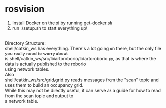# rosvision
1. Install Docker on the pi by running get-docker.sh
2. run ./setup.sh to start everything up\

\
Directory Structure:\
shell/catkin_ws has everything. There's a lot going on there, but the only file you really need to worry about\
is shell/catkin_ws/src/lidartoroborio/lidartoroborio.py, as that is where the data is actually published to the roborio\
using network tables.\
Also\
shell/catkin_ws/src/grid/grid.py reads messages from the "scan" topic and uses them to build an occupancy grid.\
While this may not be directly useful, it can serve as a guide for how to read from the scan topic and output to\
a network table.

